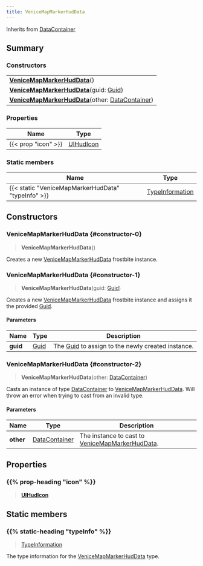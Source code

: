 ```yaml
---
title: VeniceMapMarkerHudData
---
```


Inherits from 
[DataContainer](/vext/ref/shared/class/datacontainer)

## Summary
### Constructors
| |
| ----------- |
| **[VeniceMapMarkerHudData](#constructor-0)**() |
| **[VeniceMapMarkerHudData](#constructor-1)**(guid: [Guid](/vext/ref/shared/class/guid)) |
| **[VeniceMapMarkerHudData](#constructor-2)**(other: [DataContainer](/vext/ref/shared/class/datacontainer)) |

### Properties
| Name | Type |
| ---- | ---- |
| {{< prop "icon" >}} | [UIHudIcon](/vext/ref/fb/uihudicon) |

### Static members
| Name | Type |
| ---- | ---- |
| {{< static "VeniceMapMarkerHudData" "typeInfo" >}} | [TypeInformation](/vext/ref/shared/class/typeinformation) |

## Constructors
### VeniceMapMarkerHudData {#constructor-0}
> **VeniceMapMarkerHudData**()

Creates a new [VeniceMapMarkerHudData](/vext/ref/fb/venicemapmarkerhuddata) frostbite instance.

### VeniceMapMarkerHudData {#constructor-1}
> **VeniceMapMarkerHudData**(guid: [Guid](/vext/ref/shared/class/guid))

Creates a new [VeniceMapMarkerHudData](/vext/ref/fb/venicemapmarkerhuddata) frostbite instance and assigns it the provided [Guid](/vext/ref/shared/class/guid).

#### Parameters
| Name | Type | Description |
| ---- | ---- | ----------- |
| **guid** | [Guid](/vext/ref/shared/class/guid) | The [Guid](/vext/ref/shared/class/guid) to assign to the newly created instance. |

### VeniceMapMarkerHudData {#constructor-2}
> **VeniceMapMarkerHudData**(other: [DataContainer](/vext/ref/shared/class/datacontainer))

Casts an instance of type [DataContainer](/vext/ref/shared/class/datacontainer) to [VeniceMapMarkerHudData](/vext/ref/fb/venicemapmarkerhuddata). Will throw an error when trying to cast from an invalid type.

#### Parameters
| Name | Type | Description |
| ---- | ---- | ----------- |
| **other** | [DataContainer](/vext/ref/shared/class/datacontainer) | The instance to cast to [VeniceMapMarkerHudData](/vext/ref/fb/venicemapmarkerhuddata). |

## Properties
### {{% prop-heading "icon" %}}
> **[UIHudIcon](/vext/ref/fb/uihudicon)**

## Static members
### {{% static-heading "typeInfo" %}}
> [TypeInformation](/vext/ref/shared/class/typeinformation)

The type information for the [VeniceMapMarkerHudData](/vext/ref/fb/venicemapmarkerhuddata) type.

